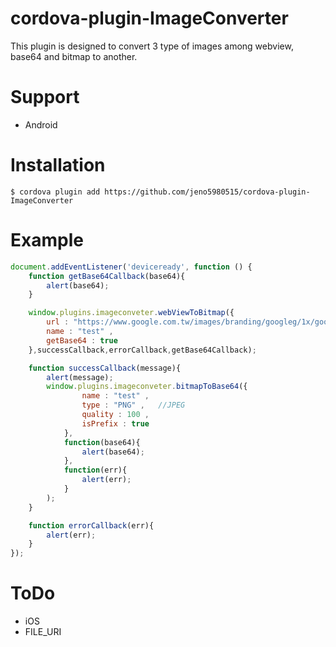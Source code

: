 # cordova-plugin-ImageConverter
This plugin is designed to convert 3 type of images among webview, base64 and bitmap to another.

# Support
*   Android

# Installation
```
$ cordova plugin add https://github.com/jeno5980515/cordova-plugin-ImageConverter
```

# Example
```javascript
document.addEventListener('deviceready', function () {
	function getBase64Callback(base64){
		alert(base64);
	}

	window.plugins.imageconveter.webViewToBitmap({
		url : "https://www.google.com.tw/images/branding/googleg/1x/googleg_standard_color_128dp.png" ,
		name : "test" ,
		getBase64 : true 
	},successCallback,errorCallback,getBase64Callback);

	function successCallback(message){
		alert(message);
		window.plugins.imageconveter.bitmapToBase64({
				name : "test" ,
				type : "PNG" ,   //JPEG
				quality : 100 ,
				isPrefix : true 
			},
			function(base64){
				alert(base64);
			},
			function(err){
				alert(err);
			}
		);
	}

	function errorCallback(err){
		alert(err);
	}
});
``` 
# ToDo
*   iOS
*   FILE_URI
